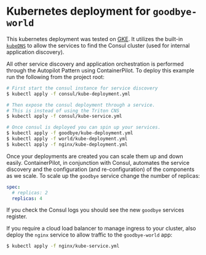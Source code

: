 # Kubernetes deployment for `goodbye-world`

This kubernetes deployment was tested on [GKE](https://cloud.google.com/container-engine/). It utilizes the built-in [`kubeDNS`](https://github.com/kubernetes/kubernetes/tree/master/cluster/addons/dns) to allow the services to find the Consul cluster (used for internal application discovery).

All other service discovery and application orchestration is performed through the Autopilot Pattern using ContainerPilot. To deploy this example run the following from the project root:

```bash
# First start the consul instance for service discovery
$ kubectl apply -f consul/kube-deployment.yml

# Then expose the consul deployment through a service. 
# This is instead of using the Triton CNS
$ kubectl apply -f consul/kube-service.yml

# Once consul is deployed you can spin up your services.
$ kubectl apply -f goodbye/kube-deployment.yml
$ kubectl apply -f world/kube-deployment.yml
$ kubectl apply -f nginx/kube-deployment.yml
```

Once your deployments are created you can scale them up and down easily. ContainerPilot, in conjunction with Consul, automates the service discovery and the configuration (and re-configuration) of the components as we scale. To scale up the `goodbye` service change the number of replicas:

```yaml
spec:
  # replicas: 2
  replicas: 4
```

If you check the Consul logs you should see the new `goodbye` services register.

If you require a cloud load balancer to manage ingress to your cluster, also deploy the `nginx` service to allow traffic to the `goodbye-world` app:

```bash
$ kubectl apply -f nginx/kube-service.yml
```
